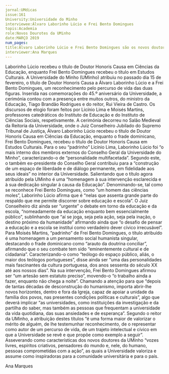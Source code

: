 ```yaml
---
jornal:UMdicas
issue:161
University:Universidade do Minho
interviewee:Álvaro Laborinho Lúcio e Frei Bento Domingues
topis:Academia
role:Novos Dourotes da UMinho
date:MARÇO 2019
num_pages:
title:Álvaro Laborinho Lúcio e Frei Bento Domingues são os novos doutores da UMinho
interviewer:Ana Marques
---
```

Laborinho Lúcio recebeu o título de Doutor Honoris Causa em Ciências da Educação,
enquanto Frei Bento Domingues recebeu o título em Estudos Culturais.
A Universidade do Minho (UMinho)
atribuiu no passado dia 15 de fevereiro,
o título de Doutor Honoris Causa a
Álvaro Laborinho Lúcio e a Frei Bento
Domingues, um reconhecimento pelo
percurso de vida das duas figuras. Inserida
nas comemorações do 45.º aniversário da
Universidade, a cerimónia contou com a
presença entre muitos outros, do ministro
da Educação, Tiago Brandão Rodrigues e
do reitor, Rui Vieira de Castro.
Os discursos de elogio foram feitos
por Licínio Lima e Moisés Martins,
professores catedráticos do Instituto
de Educação e do Instituto de Ciências
Sociais, respetivamente.
A cerimónia decorreu no Salão
Medieval da Reitoria da Universidade,
onde o Juiz Conselheiro Jubilado do
Supremo Tribunal de Justiça, Álvaro
Laborinho Lúcio recebeu o título de
Doutor Honoris Causa em Ciências da
Educação, enquanto o frade dominicano,
Frei Bento Domingues, recebeu o título
de Doutor Honoris Causa em Estudos
Culturais.
Para o seu “padrinho” Licínio Lima,
Laborinho Lúcio foi “o mais interno
dos membros externos do Conselho
Geral da Universidade do Minho”,
caracterizando-o de “personalidade
multifacetada”. Segundo este, o
também ex-presidente do Conselho
Geral contribuiu para a “construção de
um espaço de liberdade e de diálogo
permanente, em fidelidade aos seus
ideais” no interior da Universidade.
Salientando que o título agora atribuído
pela UMinho é uma “homenagem à sua
intervenção esclarecida e à sua dedicação
singular à causa da Educação”.
Denominando-se, tal como se
reconhece Frei Bento Domingues, como
“um homem das ciências moles”,
Laborinho Lúcio afirma que é “nelas
que assenta grande parte do respaldo que
me permite discorrer sobre educação e
escola”. O Juiz Conselheiro diz ainda ser
“urgente” o debate em torno da educação
e da escola, “nomeadamente da educação
enquanto bem essencialmente público”,
sublinhando que “aí se joga, seja pela
ação, seja pela inação, o destino próximo
da humanidade” afirmando ainda que “o
desafio de pensar a educação e a escola
se institui como verdadeiro dever cívico
irrecusável”.
Para Moisés Martins, “padrinho” de
Frei Bento Domingues, o título atribuído é
uma homenagem a um pensamento social
humanista singular, destacando o frade
dominicano como “arauto da doutrina
conciliar”, afirmando que o seu combate
tem sido “eminentemente cultural e
de cidadania”. Caracterizando-o como
“teólogo do espaço público, aliás, o
maior dos teólogos portugueses”, disse
ainda ser “uma das personalidades mais
fascinantes da cultura portuguesa, dos
anos sessenta do século XX até aos nossos
dias”.
Na sua intervenção, Frei Bento
Domingues afirmou ser “um artesão
sem estatuto preciso”, movendo-o “o
trabalho ainda a fazer, enquanto não
chega a noite”. Chamando a atenção
para que “depois de tantas décadas de
desconstrução do humanismo, importa
abrir-lhe novos horizontes, dentro e
fora da Igreja, capaz de apoiar a unidade
da família dos povos, nas presentes
condições políticas e culturais”, algo
que deverá implicar “as universidades,
como instituições da investigação e da
partilha do saber, mas também as pessoas
que frequentam a universidade da vida
quotidiana, das suas ansiedades e de
esperança”.
Segundo o reitor da UMinho, a
atribuição destes títulos “é uma forma
maior de valorizar o mérito de alguém,
de lhe testemunhar reconhecimento, de o
representar como autor de um percurso de
vida, de um trajeto intelectual e cívico em
que a Universidade se revê e que propõe
como exemplo a seguir”. Asseverando
como características dos novos doutores
da UMinho “vozes livres, espíritos
criativos, pensadores do mundo e, nele,
do humano, pessoas comprometidas
com a ação”, as quais a Universidade
valoriza e assume como inspiradoras para
a comunidade universitária e para o país.

Ana Marques